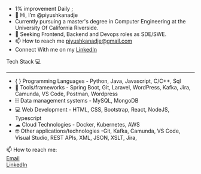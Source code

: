 - 1% improvement Daily ;
- 👋 Hi, I’m @piyushkanadje
- Currently pursuing a master's degree in Computer Engineering at the University Of California Riverside.
- 👀 Seeking Frontend, Backend and Devops roles as SDE/SWE.
- 📫 How to reach me piyushkanadje@gmail.com
- Connect With me on my [LinkedIn](https://www.linkedin.com/in/piyush-kanadje/)


Tech Stack 💻<hr/>
- { } Programming Languages - Python, Java, Javascript, C/C++, Sql
- 🧰 Tools/frameworks -  Spring Boot, Git, Laravel, WordPress, Kafka, Jira, Camunda, VS Code, Postman, Wordpress
- 🗄 Data management systems - MySQL, MongoDB
- 💻 Web Development - HTML, CSS, Bootstrap, React, NodeJS, Typescript
- ☁ Cloud Technologies - Docker, Kubernetes, AWS 
- 🤓 Other applications/technologies -Git, Kafka, Camunda, VS Code, Visual Studio, REST APIs, XML, JSON, XSLT, Jira, 





📫 How to reach me: <br/>
[Email](piyushkanadje@gmail.com)  <br/>
[LinkedIn](https://www.linkedin.com/in/piyush-kanadje/) <br/>








<!---
piyushkanadje/piyushkanadje is a ✨ special ✨ repository because its `README.md` (this file) appears on your GitHub profile.
You can click the Preview link to take a look at your changes.
--->
